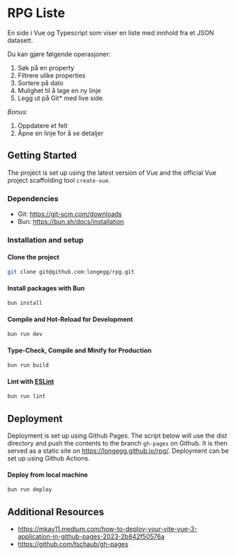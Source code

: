 # RPG Liste

En side i Vue og Typescript som viser en liste med innhold fra et JSON datasett.

Du kan gjøre følgende operasjoner:
1. Søk på en property
2. Filtrere ulike properties
3. Sortere på dato
4. Mulighet til å lage en ny linje
5. Legg ut på Git* med live side.

*Bonus:*
1. Oppdatere et felt
2. Åpne en linje for å se detaljer

## Getting Started

The project is set up using the latest version of Vue and the official Vue project scaffolding tool `create-vue`.

### Dependencies

- Git: https://git-scm.com/downloads
- Bun: https://bun.sh/docs/installation

### Installation and setup

#### Clone the project

```sh
git clone git@github.com:longegg/rpg.git
```

#### Install packages with Bun

```sh
bun install
```

#### Compile and Hot-Reload for Development

```sh
bun run dev
```

#### Type-Check, Compile and Minify for Production

```sh
bun run build
```

#### Lint with [ESLint](https://eslint.org/)

```sh
bun run lint
```

## Deployment

Deployment is set up using Github Pages. The script below will use the dist directory and push the contents to the branch `gh-pages` on Github. It is then served as a static site on https://longegg.github.io/rpg/. Deployment can be set up using Github Actions.

#### Deploy from local machine

```sh
bun run deploy
```

## Additional Resources

- https://mkay11.medium.com/how-to-deploy-your-vite-vue-3-application-in-github-pages-2023-2b842f50576a
- https://github.com/tschaub/gh-pages